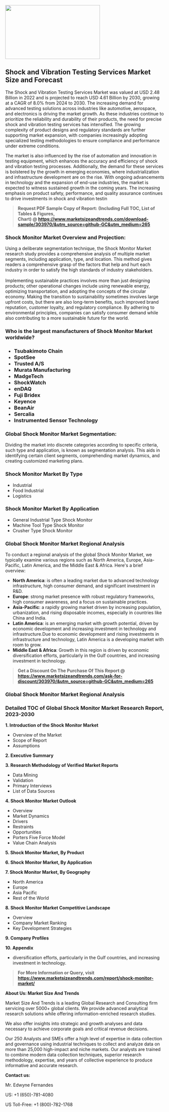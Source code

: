 <p><img class="alignnone size-medium wp-image-20088" src="https://ffe5etoiles.com/wp-content/uploads/2024/12/MST1-300x171.png" alt="" width="300" height="171" /></p><h2>Shock and Vibration Testing Services Market Size and Forecast</h2><p>The Shock and Vibration Testing Services Market was valued at USD 2.48 Billion in 2022 and is projected to reach USD 4.61 Billion by 2030, growing at a CAGR of 8.0% from 2024 to 2030. The increasing demand for advanced testing solutions across industries like automotive, aerospace, and electronics is driving the market growth. As these industries continue to prioritize the reliability and durability of their products, the need for precise shock and vibration testing services has intensified. The growing complexity of product designs and regulatory standards are further supporting market expansion, with companies increasingly adopting specialized testing methodologies to ensure compliance and performance under extreme conditions.</p><p>The market is also influenced by the rise of automation and innovation in testing equipment, which enhances the accuracy and efficiency of shock and vibration testing processes. Additionally, the demand for these services is bolstered by the growth in emerging economies, where industrialization and infrastructure development are on the rise. With ongoing advancements in technology and the expansion of end-use industries, the market is expected to witness sustained growth in the coming years. The increasing emphasis on product safety, performance, and quality assurance continues to drive investments in shock and vibration testin</p><blockquote id="" class=""><strong>Request PDF Sample Copy of Report: (Including Full TOC, List of Tables &amp; Figures, Chart)&nbsp;@&nbsp;<strong><a href="https://www.marketsizeandtrends.com/download-sample/303970/&utm_source=github-GC&utm_medium=265" target="_blank">https://www.marketsizeandtrends.com/download-sample/303970/&utm_source=github-GC&utm_medium=265</a></strong></strong></blockquote><h3 id="" class="">Shock Monitor Market&nbsp;Overview and Projection:</h3><p id="" class="">Using a deliberate segmentation technique, the Shock Monitor Market research study provides a comprehensive analysis of multiple market segments, including application, type, and location. This method gives readers a comprehensive grasp of the factors that help and hurt each industry in order to satisfy the high standards of industry stakeholders. <br /> <br />Implementing sustainable practices involves more than just designing products; other operational changes include using renewable energy, optimizing transportation, and adopting the concepts of the circular economy. Making the transition to sustainability sometimes involves large upfront costs, but there are also long-term benefits, such improved brand reputation, customer loyalty, and regulatory compliance. By adhering to environmental principles, companies can satisfy consumer demand while also contributing to a more sustainable future for the world.</p><h3 id="" class="">Who is the largest manufacturers of&nbsp;Shock Monitor Market worldwide?</h3><h3 class=""><p><ul><li>Tsubakimoto Chain </li><li> SpotSee </li><li> Trusted A/S </li><li> Murata Manufacturing </li><li> MadgeTech </li><li> ShockWatch </li><li> enDAQ </li><li> Fuji Bridex </li><li> Keyence </li><li> BeanAir </li><li> Sercalia </li><li> Instrumented Sensor Technology</li></ul></p></h3><h3 id="" class="">Global&nbsp;Shock Monitor Market Segmentation:</h3><p id="" class="">Dividing the market into discrete categories according to specific criteria, such type and application, is known as segmentation analysis. This aids in identifying certain client segments, comprehending market dynamics, and creating customized marketing plans.</p><h3 id="" class="">Shock Monitor Market&nbsp;By Type</h3><p><p><ul><li>Industrial</li><li> Food Industrial</li><li> Logistics</p></li></ul></p></p><h3 id="" class="">Shock Monitor Market&nbsp;By Application</h3><p class=""><p><ul><li>General Industrial Type Shock Monitor</li><li> Machine Tool Type Shock Monitor</li><li> Crusher Type Shock Monitor</li></ul></p></p><h3 id="" class="">Global Shock Monitor Market Regional Analysis</h3><p id="" class="">To conduct a regional analysis of the global Shock Monitor Market, we typically examine various regions such as North America, Europe, Asia-Pacific, Latin America, and the Middle East &amp; Africa. Here's a brief overview:</p><ul><li><strong>North America</strong>: is often a leading market due to advanced technology infrastructure, high consumer demand, and significant investment in R&amp;D.</li><li><strong>Europe</strong>: strong market presence with robust regulatory frameworks, high consumer awareness, and a focus on sustainable practices.</li><li><strong>Asia-Pacific</strong>: a rapidly growing market driven by increasing population, urbanization, and rising disposable incomes, especially in countries like China and India.</li><li><strong>Latin America</strong>: is an emerging market with growth potential, driven by economic development and increasing investment in technology and infrastructure.Due to economic development and rising investments in infrastructure and technology, Latin America is a developing market with room to grow.</li><li><strong>Middle East &amp; Africa</strong>: Growth in this region is driven by economic diversification efforts, particularly in the Gulf countries, and increasing investment in technology.</li></ul><blockquote id="" class=""><strong>Get a Discount On The Purchase Of This Report @ <strong><a href="https://www.marketsizeandtrends.com/ask-for-discount/303970/&utm_source=github-GC&utm_medium=265" target="_blank">https://www.marketsizeandtrends.com/ask-for-discount/303970/&utm_source=github-GC&utm_medium=265</a></strong></strong></blockquote><h3 id="" class="">Global Shock Monitor Market Regional Analysis</h3><h3 id="" class="">Detailed TOC of Global Shock Monitor Market Research Report, 2023-2030</h3><p id="" class=""><strong>1. Introduction of the Shock Monitor Market</strong></p><ul><li>Overview of the Market</li><li>Scope of Report</li><li>Assumptions</li></ul><p id="" class=""><strong>2. Executive Summary</strong></p><p id="" class=""><strong>3. Research Methodology of Verified Market Reports</strong></p><ul><li>Data Mining</li><li>Validation</li><li>Primary Interviews</li><li>List of Data Sources</li></ul><p id="" class=""><strong>4. Shock Monitor Market Outlook</strong></p><ul><li>Overview</li><li>Market Dynamics</li><li>Drivers</li><li>Restraints</li><li>Opportunities</li><li>Porters Five Force Model</li><li>Value Chain Analysis</li></ul><p id="" class=""><strong>5. Shock Monitor Market, By Product</strong></p><p id="" class=""><strong>6. Shock Monitor Market, By Application</strong></p><p id="" class=""><strong>7. Shock Monitor Market, By Geography</strong></p><ul><li>North America</li><li>Europe</li><li>Asia Pacific</li><li>Rest of the World</li></ul><p id="" class=""><strong>8. Shock Monitor Market Competitive Landscape</strong></p><ul><li>Overview</li><li>Company Market Ranking</li><li>Key Development Strategies</li></ul><p id="" class=""><strong>9. Company Profiles</strong></p><p id="" class=""><strong>10. Appendix</strong></p><ul><li>diversification efforts, particularly in the Gulf countries, and increasing investment in technology.</li></ul><blockquote id="" class=""><strong>For More Information or Query, visit <strong><strong><a href="https://www.marketsizeandtrends.com/report/shock-monitor-market/" target="_blank">https://www.marketsizeandtrends.com/report/shock-monitor-market/</a></strong></strong></strong></blockquote><p id="" class=""><strong>About Us: Market Size And Trends</strong></p><p id="" class="">Market Size And Trends is a leading Global Research and Consulting firm servicing over 5000+ global clients. We provide advanced analytical research solutions while offering information-enriched research studies.</p><p id="" class="">We also offer insights into strategic and growth analyses and data necessary to achieve corporate goals and critical revenue decisions.</p><p id="" class="">Our 250 Analysts and SMEs offer a high level of expertise in data collection and governance using industrial techniques to collect and analyze data on more than 25,000 high-impact and niche markets. Our analysts are trained to combine modern data collection techniques, superior research methodology, expertise, and years of collective experience to produce informative and accurate research.</p><p id="" class=""><strong>Contact us:</strong></p><p id="" class="">Mr. Edwyne Fernandes</p><p id="" class="">US: +1 (650)-781-4080</p><p id="" class="">US Toll-Free: +1 (800)-782-1768</p>
